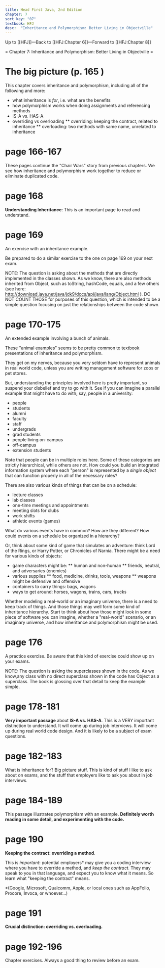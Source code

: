 ```yaml
---
title: Head First Java, 2nd Edition
chapter: 7
sort_key: "07"
textbook: HFJ
desc:  "Inheritance and Polymorphism: Better Living in Objectville"
---
```


Up to [[HFJ]]&mdash;Back to [[HFJ:Chapter 6]]&mdash;Forward to [[HFJ:Chapter 8]]



= Chapter 7: Inheritance and Polymorphism: Better Living in Objectville =


# The big picture (p. 165 )

This chapter covers inheritance and polymorphism, including all of the following and more:

* what inheritance is <em>for</em>, i.e. what are the benefits
* how polymorphism works when doing assignments and referencing methods
* IS-A vs. HAS-A
* overriding vs overloading
** overriding: keeping the contract, related to inheritance
** overloading: two methods with same name, unrelated to inheritance


# page 166-167

These pages continue the "Chair Wars" story from previous chapters.    We see how inheritance and polymorphism work together to reduce or eliminate duplicated code.

# page 168 

<b>Understanding Inheritance</b>: This is an important page to read and understand.

# page 169 

An exercise with an inheritance example.


Be prepared to do a similar exercise to the one on page 169 on your next exam.

NOTE: The question is asking about the methods that are directly implemented in the classes shown.   As we know, there are also methods inherited from Object, such as toString, hashCode, equals, and a few others (see here: http://download.java.net/java/jdk9/docs/api/java/lang/Object.html ).     DO NOT COUNT THOSE for purposes of this question, which is intended to be a simple question focusing on just the relationships between the code shown.


# page 170-175

An extended example involving a bunch of animals.  

These "animal examples" seems to be pretty common to textbook presentations of inheritance and polymorphism.   

They get on my nerves, because you very seldom have to represent animals in real world code, unless you are writing management software for zoos or pet stores.      

But, understanding the principles involved here is pretty important, so suspend your disbelief and try to go with it.  See if you can imagine a parallel example that might have to do with, say, people in a university:

* people
* students
* alumni
* faculty
* staff
* undergrads
* grad students
* people living on-campus
* off-campus
* extension students

Note that people can be in multiple roles here.  Some of these categories are strictly hierarchical, while others are not.  How could you build an integrated information system where each "person" is represented by a <em>single object</em> that can function properly in all of the necessary roles?

There are also various kinds of things that can be on a schedule:

* lecture classes
* lab classes
* one-time meetings and appointments
* meeting slots for clubs
* work shifts
* athletic events (games)

What do various events have in common?  How are they different?  How could events on a schedule be organized in a hierarchy?

Or,  think about some kind of game that simulates an adventure: think Lord of the Rings, or Harry Potter, or Chronicles of Narnia.   There might be a need for various kinds of objects:

* game characters might be:
**  human and non-human
** friends, neutral, and adversaries (enemies)
* various supplies 
** food, medicine, drinks, tools, weapons
** weapons might be defensive and offensive
* containers to carry things: bags, wagons
* ways to get around: horses, wagons, trains, cars, trucks

Whether modeling a real-world or an imaginary universe, there is a need to keep track of things.   And those things may well form some kind of inheritance hierarchy.  Start to think about how those might look in some piece of software you can imagine, whether a "real-world" scenario, or an imaginary universe, and how inheritance and polymorphism might be used.

# page 176 

A practice exercise.     Be aware that this kind of exercise could show up on your exams.

NOTE: The question is asking the superclasses shown in the code.   As we know,any class with no direct superclass shown in the code has Object as a superclass.   The book is glossing over that detail to keep the example simple.

# page 178-181

<b>Very important passage</b> about <b>IS-A vs. HAS-A</b>.   This is a VERY important distinction to understand.  It will come up during job interviews.  It will come up during real world code design.  And it is likely to be a subject of exam questions.


# page 182-183

What is inheritance for?   Big picture stuff.    This is kind of stuff I like to ask about on exams, and the stuff that employers like to ask you about in job interviews.

# page 184-189 

This passage illustrates polymorphism with an example.   <b>Definitely worth reading in some detail, and experimenting with the code.</b>

# page 190 

<b>Keeping the contract: overriding a method</b>.

This is <em>important</em>: potential employers* may give you a coding interview where you have to override a method, and <em>keep the contract</em>.  They may speak to you in that language, and expect you to know what it means.    So learn what "keeping the contract" means.

<nowiki>*</nowiki>(Google, Microsoft, Qualcomm, Apple, or local ones such as AppFolio, Procore, Invoca, or whoever...)

# page 191 

<b>Crucial distinction: overriding vs. overloading.</b>

# page 192-196

Chapter exercises.  Always a good thing to review before an exam.

